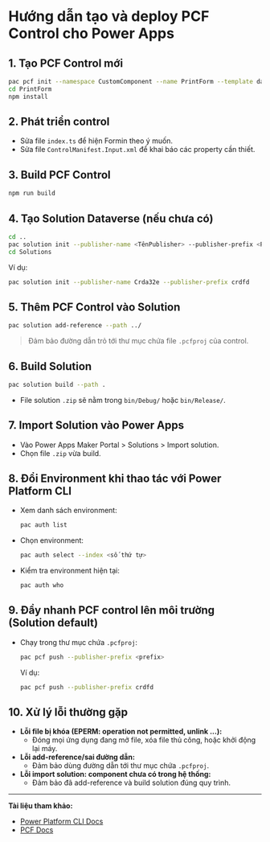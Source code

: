 # Hướng dẫn tạo và deploy PCF Control cho Power Apps

## 1. Tạo PCF Control mới
```sh
pac pcf init --namespace CustomComponent --name PrintForm --template dataset
cd PrintForm
npm install
```

## 2. Phát triển control
- Sửa file `index.ts` để hiện Formin theo ý muốn.
- Sửa file `ControlManifest.Input.xml` để khai báo các property cần thiết.

## 3. Build PCF Control
```sh
npm run build
```

## 4. Tạo Solution Dataverse (nếu chưa có)
```sh
cd ..
pac solution init --publisher-name <TênPublisher> --publisher-prefix <Prefix>
cd Solutions
```
Ví dụ:
```sh
pac solution init --publisher-name Crda32e --publisher-prefix crdfd
```

## 5. Thêm PCF Control vào Solution
```sh
pac solution add-reference --path ../
```
> Đảm bảo đường dẫn trỏ tới thư mục chứa file `.pcfproj` của control.

## 6. Build Solution
```sh
pac solution build --path .
```
- File solution `.zip` sẽ nằm trong `bin/Debug/` hoặc `bin/Release/`.

## 7. Import Solution vào Power Apps
- Vào Power Apps Maker Portal > Solutions > Import solution.
- Chọn file `.zip` vừa build.

## 8. Đổi Environment khi thao tác với Power Platform CLI
- Xem danh sách environment:
  ```sh
  pac auth list
  ```
- Chọn environment:
  ```sh
  pac auth select --index <số thứ tự>
  ```
- Kiểm tra environment hiện tại:
  ```sh
  pac auth who
  ```

## 9. Đẩy nhanh PCF control lên môi trường (Solution default)
- Chạy trong thư mục chứa `.pcfproj`:
  ```sh
  pac pcf push --publisher-prefix <prefix>
  ```
  Ví dụ:
    ```sh
    pac pcf push --publisher-prefix crdfd
    ```

## 10. Xử lý lỗi thường gặp
- **Lỗi file bị khóa (EPERM: operation not permitted, unlink ...):**
  - Đóng mọi ứng dụng đang mở file, xóa file thủ công, hoặc khởi động lại máy.
- **Lỗi add-reference/sai đường dẫn:**
  - Đảm bảo dùng đường dẫn tới thư mục chứa `.pcfproj`.
- **Lỗi import solution: component chưa có trong hệ thống:**
  - Đảm bảo đã add-reference và build solution đúng quy trình.

---

**Tài liệu tham khảo:**
- [Power Platform CLI Docs](https://aka.ms/PowerPlatformCLI)
- [PCF Docs](https://learn.microsoft.com/en-us/power-apps/developer/component-framework/overview) 
